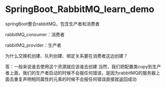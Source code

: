 # SpringBoot_RabbitMQ_learn_demo
springBoot整合rabbitMQ，包含生产者和消费者


rabbitMQ_consumer：消费者

rabbitMQ_provider：生产者


为什么交换机创建、队列创建、绑定关系要在消费者这边创建？

答：一般来说谁去使用这个资源就应该谁去创建
当然，我们把配置类copy到生产者上面，我们的生产者启动的时候不会报任何错误，是因为rabbitMQ的服务器上面去重复声明相同属性的元素的时候不会报任何错误直接就返回成功
